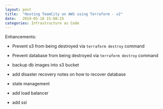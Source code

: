 ```yaml
---
layout: post
title:  "Hosting TeamCity on AWS using Terraform - v2"
date:   2019-05-18 15:08:15
categories: Infrastructure as Code
---
```


Enhancements:
- Prevent s3 from being destroyed via ``` terraform destroy ``` command
- Prevent database from being destroyed via ``` terraform destroy ``` command


- backup db images into s3 bucket
- add disaster recovery notes on how to recover database
- state management

- add load balancer
- add ssl
